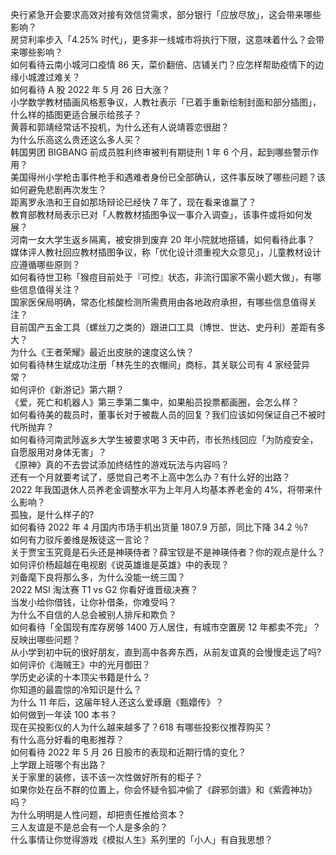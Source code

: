 央行紧急开会要求高效对接有效信贷需求，部分银行「应放尽放」，这会带来哪些影响？  
房贷利率步入「4.25% 时代」，更多非一线城市将执行下限，这意味着什么？会带来哪些影响？  
如何看待云南小城河口疫情 86 天，菜价翻倍、店铺关门？应怎样帮助疫情下的边缘小城渡过难关？  
如何看待 A 股 2022 年 5 月 26 日大涨？  
小学数学教材插画风格惹争议，人教社表示「已着手重新绘制封面和部分插图」，什么样的插图更适合展示给孩子？  
黄蓉和郭靖经常话不投机，为什么还有人说靖蓉恋很甜？  
为什么乐高这么贵还这么多人买？  
韩国男团 BIGBANG 前成员胜利终审被判有期徒刑 1 年 6 个月，起到哪些警示作用？  
美国得州小学枪击事件枪手和遇难者身份已全部确认，这件事反映了哪些问题？该如何避免悲剧再次发生？  
距离罗永浩和王自如那场辩论已经快 7 年了，现在看来谁赢了？  
教育部教材局表示已对「人教教材插图争议一事介入调查」，该事件或将如何发展？  
河南一女大学生返乡隔离，被安排到废弃 20 年小院就地搭铺，如何看待此事？  
媒体评人教社回应教材插图争议，称「优化设计须重视大众意见」，儿童教材设计应遵循哪些原则？  
如何看待世卫称「猴痘目前处于『可控』状态，非流行国家不需小题大做」，有哪些信息值得关注？  
国家医保局明确，常态化核酸检测所需费用由各地政府承担，有哪些信息值得关注？  
目前国产五金工具（螺丝刀之类的）跟进口工具（博世、世达、史丹利）差距有多大？  
为什么《王者荣耀》最近出皮肤的速度这么快？  
如何看待林生斌成功注册「林先生的衣帽间」商标，其关联公司有 4 家经营异常？  
如何评价《新游记》第六期？  
《爱，死亡和机器人》第三季第二集中，如果船员投票都画圈，会怎么样？  
如何看待美的裁员时，董事长对于被裁人员的回复？我们应该如何保证自己不被时代所抛弃？  
如何看待河南武陟返乡大学生被要求喝 3 天中药，市长热线回应「为防疫安全，自愿服用对身体无害」？  
《原神》真的不去尝试添加终结性的游戏玩法与内容吗？  
还有一个月就要考试了，感觉自己考不上高中怎么办？有什么好的出路？  
2022 年我国退休人员养老金调整水平为上年月人均基本养老金的 4%，将带来什么影响？  
孤独，是什么样子的?  
如何看待 2022 年 4 月国内市场手机出货量 1807.9 万部，同比下降 34.2 ％?  
如何有力驳斥姜维是叛徒这一言论？  
关于贾宝玉究竟是石头还是神瑛侍者？薛宝钗是不是神瑛侍者？你的观点是什么？  
如何评价杨超越在电视剧《说英雄谁是英雄》中的表现？  
刘备麾下良将那么多，为什么没能一统三国？  
2022 MSI 淘汰赛 T1 vs G2 你看好谁晋级决赛？  
当发小给你借钱，让你补借条，你难受吗？  
为什么不自信的人总会被别人排斥和欺负？  
如何看待「全国现有库存房够 1400 万人居住，有城市空置房 12 年都卖不完」？反映出哪些问题？  
从小学到初中玩的很好朋友，直到高中各奔东西，从前友谊真的会慢慢走远了吗?  
如何评价《海贼王》中的光月御田？  
学历史必读的十本顶尖书籍是什么？  
你知道的最震惊的冷知识是什么？  
为什么 11 年后，这届年轻人还这么爱琢磨《甄嬛传》？  
如何做到一年读 100 本书？  
现在买投影仪的人为什么越来越多了？618 有哪些投影仪推荐购买？  
有什么高分好看的电影推荐？  
如何看待 2022 年 5 月 26 日股市的表现和近期行情的变化？  
上学跟上班哪个有出路？  
关于家里的装修，该不该一次性做好所有的柜子？  
如果你处在岳不群的位置上，你会怀疑令狐冲偷了《辟邪剑谱》和《紫霞神功》吗？  
为什么明明是人性问题，却把责任推给资本？  
三人友谊是不是总会有一个人是多余的？  
什么事情让你觉得游戏《模拟人生》系列里的「小人」有自我思想？  
